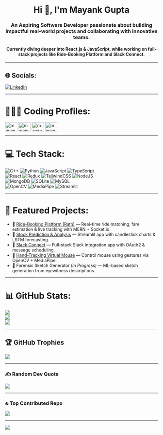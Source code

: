 <h1 align="center">Hi 👋, I'm Mayank Gupta</h1>
<h3 align="center">An Aspiring Software Developer passionate about building impactful real-world projects and collaborating with innovative teams.</h3>
<h4 align="center">Currently diving deeper into React.js & JavaScript, while working on full-stack projects like Ride-Booking Platform and Slack Connect.</h4>

---

## 🌐 Socials:
[![LinkedIn](https://img.shields.io/badge/LinkedIn-%230077B5.svg?logo=linkedin&logoColor=white)](https://www.linkedin.com/in/mayank-gupta-5a54b1282/) 

---

# 🧑🏻‍💻 Coding Profiles:
<p align="left">
<a href="https://leetcode.com/u/mayank2k22/" target="blank"><img align="center" src="https://raw.githubusercontent.com/rahuldkjain/github-profile-readme-generator/master/src/images/icons/Social/leet-code.svg" alt="mayank-leetcode" height="30" width="40" /></a>
<a href="https://www.geeksforgeeks.org/user/2k22aids2tn5/" target="blank"><img align="center" src="https://raw.githubusercontent.com/rahuldkjain/github-profile-readme-generator/master/src/images/icons/Social/geeks-for-geeks.svg" alt="mayank-gfg" height="30" width="40" /></a>
<a href="https://www.hackerrank.com/profile/2k22_aids_221281" target="blank"><img align="center" src="https://raw.githubusercontent.com/rahuldkjain/github-profile-readme-generator/master/src/images/icons/Social/hackerrank.svg" alt="mayank-hackerrank" height="30" width="40" /></a>
<a href="https://www.codechef.com/users/mayankgupta99" target="blank"><img align="center" src="https://cdn.jsdelivr.net/npm/simple-icons@3.1.0/icons/codechef.svg" alt="mayank-codechef" height="30" width="40" /></a>
</p>

---

# 💻 Tech Stack:
![C++](https://img.shields.io/badge/c++-%2300599C.svg?style=flat&logo=c%2B%2B&logoColor=white) 
![Python](https://img.shields.io/badge/python-3670A0?style=flat&logo=python&logoColor=ffdd54) 
![JavaScript](https://img.shields.io/badge/javascript-%23323330.svg?style=flat&logo=javascript&logoColor=%23F7DF1E) 
![TypeScript](https://img.shields.io/badge/typescript-%23007ACC.svg?style=flat&logo=typescript&logoColor=white)  
![React](https://img.shields.io/badge/react-%2320232a.svg?style=flat&logo=react&logoColor=%2361DAFB) 
![Redux](https://img.shields.io/badge/redux-%23593d88.svg?style=flat&logo=redux&logoColor=white) 
![TailwindCSS](https://img.shields.io/badge/tailwindcss-%2338B2AC.svg?style=flat&logo=tailwind-css&logoColor=white) 
![NodeJS](https://img.shields.io/badge/node.js-6DA55F?style=flat&logo=node.js&logoColor=white)  
![MongoDB](https://img.shields.io/badge/MongoDB-%234ea94b.svg?style=flat&logo=mongodb&logoColor=white) 
![SQLite](https://img.shields.io/badge/SQLite-%2307405e.svg?style=flat&logo=sqlite&logoColor=white) 
![MySQL](https://img.shields.io/badge/mysql-%2300000f.svg?style=flat&logo=mysql&logoColor=white)  
![OpenCV](https://img.shields.io/badge/opencv-%23white.svg?style=flat&logo=opencv&logoColor=white) 
![MediaPipe](https://img.shields.io/badge/mediapipe-%23014489.svg?style=flat&logo=google&logoColor=white) 
![Streamlit](https://img.shields.io/badge/streamlit-%23FF4B4B.svg?style=flat&logo=streamlit&logoColor=white)  

---

# 🚀 Featured Projects:
- 🔹 [Ride-Booking Platform (Rath)](https://github.com/Mayank7046/Rath) — Real-time ride matching, fare estimation & live tracking with MERN + Socket.io.  
- 🔹 [Stock Prediction & Analysis](#) — Streamlit app with candlestick charts & LSTM forecasting.  
- 🔹 [Slack Connect](#) — Full-stack Slack integration app with OAuth2 & message scheduling.  
- 🔹 [Hand-Tracking Virtual Mouse](#) — Control mouse using gestures via OpenCV + MediaPipe.  
- 🔹 Forensic Sketch Generator *(In Progress)* — ML-based sketch generation from eyewitness descriptions.  

---

# 📊 GitHub Stats:
![](https://github-readme-stats.vercel.app/api?username=Mayank7046&theme=tokyonight&hide_border=false&include_all_commits=false&count_private=true)<br/>
![](https://github-readme-streak-stats.herokuapp.com/?user=Mayank7046&theme=tokyonight&hide_border=false)<br/>
![](https://github-readme-stats.vercel.app/api/top-langs/?username=Mayank7046&theme=tokyonight&hide_border=false&include_all_commits=false&count_private=true&layout=compact)

---

## 🏆 GitHub Trophies
![](https://github-profile-trophy.vercel.app/?username=Mayank7046&theme=radical&no-frame=false&no-bg=false&margin-w=4)

---

### ✍️ Random Dev Quote
![](https://quotes-github-readme.vercel.app/api?type=horizontal&theme=radical)

---

### 🔝 Top Contributed Repo
![](https://github-contributor-stats.vercel.app/api?username=Mayank7046&limit=5&theme=radical&combine_all_yearly_contributions=true)

---

[![](https://visitcount.itsvg.in/api?id=Mayank7046&icon=0&color=10)](https://visitcount.itsvg.in)

<!-- Customized by ChatGPT with Mayank Gupta’s details -->
